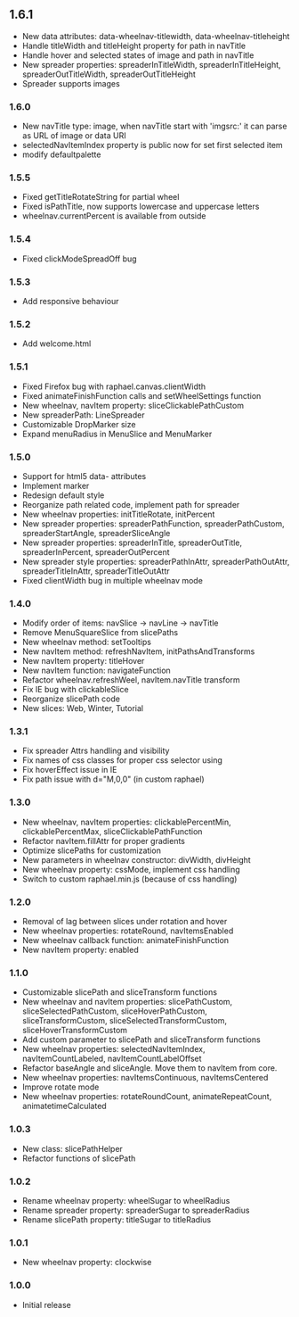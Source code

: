 ## 1.6.1

* New data attributes: data-wheelnav-titlewidth, data-wheelnav-titleheight
* Handle titleWidth and titleHeight property for path in navTitle
* Handle hover and selected states of image and path in navTitle
* New spreader properties: spreaderInTitleWidth, spreaderInTitleHeight, spreaderOutTitleWidth, spreaderOutTitleHeight
* Spreader supports images

### 1.6.0

* New navTitle type: image, when navTitle start with 'imgsrc:' it can parse as URL of image or data URI 
* selectedNavItemIndex property is public now for set first selected item
* modify defaultpalette

### 1.5.5

* Fixed getTitleRotateString for partial wheel
* Fixed isPathTitle, now supports lowercase and uppercase letters
* wheelnav.currentPercent is available from outside

### 1.5.4

* Fixed clickModeSpreadOff bug

### 1.5.3

* Add responsive behaviour

### 1.5.2

* Add welcome.html

### 1.5.1

* Fixed Firefox bug with raphael.canvas.clientWidth
* Fixed animateFinishFunction calls and setWheelSettings function
* New wheelnav, navItem property: sliceClickablePathCustom
* New spreaderPath: LineSpreader
* Customizable DropMarker size
* Expand menuRadius in MenuSlice and MenuMarker

### 1.5.0

* Support for html5 data- attributes
* Implement marker
* Redesign default style
* Reorganize path related code, implement path for spreader
* New wheelnav properties: initTitleRotate, initPercent
* New spreader properties: spreaderPathFunction, spreaderPathCustom, spreaderStartAngle, spreaderSliceAngle
* New spreader properties: spreaderInTitle, spreaderOutTitle, spreaderInPercent, spreaderOutPercent
* New spreader style properties: spreaderPathInAttr, spreaderPathOutAttr, spreaderTitleInAttr, spreaderTitleOutAttr
* Fixed clientWidth bug in multiple wheelnav mode

### 1.4.0

* Modify order of items: navSlice -> navLine -> navTitle
* Remove MenuSquareSlice from slicePaths
* New wheelnav method: setTooltips
* New navItem method: refreshNavItem, initPathsAndTransforms
* New navItem property: titleHover
* New navItem function: navigateFunction
* Refactor wheelnav.refreshWeel, navItem.navTitle transform
* Fix IE bug with clickableSlice
* Reorganize slicePath code
* New slices: Web, Winter, Tutorial

### 1.3.1

* Fix spreader Attrs handling and visibility
* Fix names of css classes for proper css selector using
* Fix hoverEffect issue in IE
* Fix path issue with d="M,0,0" (in custom raphael)

### 1.3.0

* New wheelnav, navItem properties: clickablePercentMin, clickablePercentMax, sliceClickablePathFunction
* Refactor navItem.fillAttr for proper gradients
* Optimize slicePaths for customization
* New parameters in wheelnav constructor: divWidth, divHeight
* New wheelnav property: cssMode, implement css handling
* Switch to custom raphael.min.js (because of css handling)

### 1.2.0

* Removal of lag between slices under rotation and hover
* New wheelnav properties: rotateRound, navItemsEnabled
* New wheelnav callback function: animateFinishFunction
* New navItem property: enabled

### 1.1.0

* Customizable slicePath and sliceTransform functions
* New wheelnav and navItem properties: slicePathCustom, sliceSelectedPathCustom, sliceHoverPathCustom, sliceTransformCustom, sliceSelectedTransformCustom, sliceHoverTransformCustom
* Add custom parameter to slicePath and sliceTransform functions
* New wheelnav properties: selectedNavItemIndex, navItemCountLabeled, navItemCountLabelOffset
* Refactor baseAngle and sliceAngle. Move them to navItem from core.
* New wheelnav properties: navItemsContinuous, navItemsCentered
* Improve rotate mode
* New wheelnav properties: rotateRoundCount, animateRepeatCount, animatetimeCalculated

### 1.0.3

* New class: slicePathHelper
* Refactor functions of slicePath

### 1.0.2

* Rename wheelnav property: wheelSugar to wheelRadius
* Rename spreader property: spreaderSugar to spreaderRadius
* Rename slicePath property: titleSugar to titleRadius

### 1.0.1

* New wheelnav property: clockwise

### 1.0.0

* Initial release